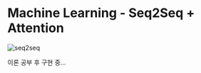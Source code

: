 # Machine Learning - Seq2Seq + Attention

![seq2seq](https://user-images.githubusercontent.com/27988544/64659430-b5a17e80-d476-11e9-8a38-6e7279ae4519.jpg)

이론 공부 후 구현 중...
